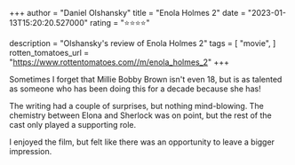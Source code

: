 +++
author = "Daniel Olshansky"
title = "Enola Holmes 2"
date = "2023-01-13T15:20:20.527000"
rating = "⭐⭐⭐⭐"

description = "Olshansky's review of Enola Holmes 2"
tags = [
    "movie",
]
rotten_tomatoes_url = "https://www.rottentomatoes.com//m/enola_holmes_2"
+++

Sometimes I forget that Millie Bobby Brown isn't even 18, but is as talented as someone who has been doing this for a decade because she has!

The writing had a couple of surprises, but nothing mind-blowing. The chemistry between Elona and Sherlock was on point, but the rest of the cast only played a supporting role.

I enjoyed the film, but felt like there was an opportunity to leave a bigger impression.
